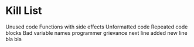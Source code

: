 Kill List
=========
Unused code
Functions with side effects
Unformatted code
Repeated code blocks
Bad variable names
programmer grievance
next line added
new line
bla bla
